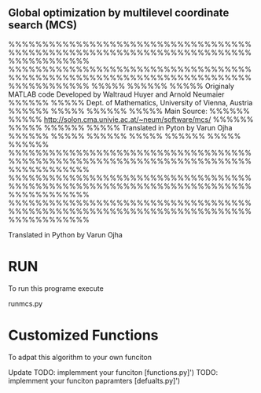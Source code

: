 ## Global optimization by multilevel coordinate search (MCS)


%%%%%%%%%%%%%%%%%%%%%%%%%%%%%%%%%%%%%%%%%%%%%%%%%%%%%%%%%%%%%%%%%%%%%%%%%%%%%%%%%%%%
%%%%%%%%%%%%%%%%%%%%%%%%%%%%%%%%%%%%%%%%%%%%%%%%%%%%%%%%%%%%%%%%%%%%%%%%%%%%%%%%%%%%
%%%%%                                                                         %%%%%%
%%%%%  Originaly MATLAB code Developed by Waltraud Huyer and Arnold Neumaier  %%%%%%
%%%%%  Dept. of Mathematics, University of Vienna, Austria                    %%%%%%
%%%%%                                                                         %%%%%%
%%%%%  Main Source:                                                           %%%%%%
%%%%%  http://solon.cma.univie.ac.at/~neum/software/mcs/                      %%%%%%
%%%%%                                                                         %%%%%%
%%%%%   Translated in Pyton by Varun Ojha                                     %%%%%%
%%%%%                                                                         %%%%%%
%%%%%                                                                         %%%%%%
%%%%%                                                                         %%%%%%
%%%%%%%%%%%%%%%%%%%%%%%%%%%%%%%%%%%%%%%%%%%%%%%%%%%%%%%%%%%%%%%%%%%%%%%%%%%%%%%%%%%%
%%%%%%%%%%%%%%%%%%%%%%%%%%%%%%%%%%%%%%%%%%%%%%%%%%%%%%%%%%%%%%%%%%%%%%%%%%%%%%%%%%%%
%%%%%%%%%%%%%%%%%%%%%%%%%%%%%%%%%%%%%%%%%%%%%%%%%%%%%%%%%%%%%%%%%%%%%%%%%%%%%%%%%%%%

Translated in Python by Varun Ojha 

# RUN
To run this programe execute

runmcs.py

# Customized Functions
To adpat this algorithm to your own funciton 

Update
        TODO: implemment your funciton [functions.py]')
        TODO: implemment your funciton papramters [defualts.py]')
